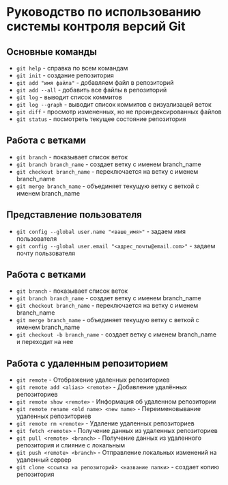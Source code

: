 # Руководство по использованию системы контроля версий Git

## Основные команды

* `git help` - справка по всем командам
* `git init` - создание репозитория
* `git add "имя файла"` - добавляем файл в репозиторий
* `git add --all` - добавить все файлы в репозиторий
* `git log` - выводит список коммитов
* `git log --graph` - выводит список коммитов с визуализацей веток
* `git diff` - просмотр измененных, но не проиндексированных файлов
* `git status` - посмотреть текущее состояние репозитория

## Работа с ветками

* `git branch` - показывает список веток
* `git branch branch_name` - создает ветку с именем branch_name
* `git checkout branch_name` - переключается на ветку с именем branch_name
* `git merge branch_name` - объединяет текущую ветку с веткой с именем branch_name

## Представление пользователя

* `git config --global user.name "<ваше_имя>"` - задаем имя пользователя
* `git config --global user.email "<адрес_почты@email.com>"` - задаем почту пользователя

## Работа с ветками

* `git branch` - показывает список веток
* `git branch branch_name` - создает ветку с именем branch_name
* `git checkout branch_name` - переключается на ветку с именем branch_name
* `git merge branch_name` - объединяет текущую ветку с веткой с именем branch_name
* `git checkout -b branch_name` - создает ветку с именем branch_name и переходит на нее

## Работа с удаленным репозиторием

* `git remote` - Отображение удаленных репозиториев
* `git remote add <alias> <remote>` - Добавление удалённых репозиториев
* `git remote show <remote>` - Информация об удаленном репозитории
* `git remote rename <old name> <new name>` - Переименовывание удаленных репозиториев
* `git remote rm <remote>` - Удаление удаленных репозиториев
* `git fetch <remote>` - Получение данных из удаленных репозиториев
* `git pull <remote> <branch>` - Получение данных из удаленного репозитория и слияние с локальным
* `git push <remote> <branch>` - Отправление локальных изменений на удаленный сервер
* `git clone <ссылка на репозиторий> <название папки>` - создает копию репозитория

